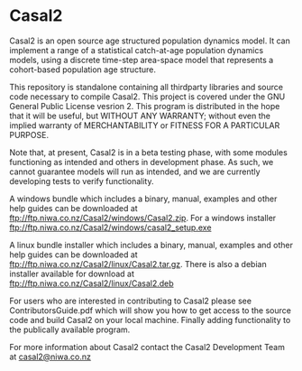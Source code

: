 Casal2
======

Casal2 is an open source age structured population dynamics model. 
It can implement a range of a statistical catch-at-age 
population dynamics models, using a discrete time-step 
area-space model that represents a cohort-based 
population age structure. 

This repository is standalone containing all thirdparty 
libraries and source code necessary to compile Casal2. 
This project is covered under the GNU General Public 
License vesrion 2. This program is distributed in the 
hope that it will be useful, but WITHOUT ANY WARRANTY; 
without even the implied warranty of MERCHANTABILITY 
or FITNESS FOR A PARTICULAR PURPOSE.

Note that, at present, Casal2 is in a beta testing phase, with some modules functioning as intended and others in development phase. As such, we cannot guarantee models will run as intended, and we are currently developing tests to verify functionality.

A windows bundle which includes a binary, manual, 
examples and other help guides can be downloaded at 
ftp://ftp.niwa.co.nz/Casal2/windows/Casal2.zip. For a
windows installer ftp://ftp.niwa.co.nz/Casal2/windows/casal2_setup.exe


A linux bundle  installer which includes a binary, manual, 
examples and other help guides can be downloaded at 
ftp://ftp.niwa.co.nz/Casal2/linux/Casal2.tar.gz. There is
also a debian installer available for download at ftp://ftp.niwa.co.nz/Casal2/linux/Casal2.deb


For users who are interested in contributing to 
Casal2 please see ContributorsGuide.pdf which will 
show you how to get access to the source code and 
build Casal2 on your local machine. Finally adding 
functionality to the publically available program.


For more information about Casal2 contact the Casal2 
Development Team at casal2@niwa.co.nz
